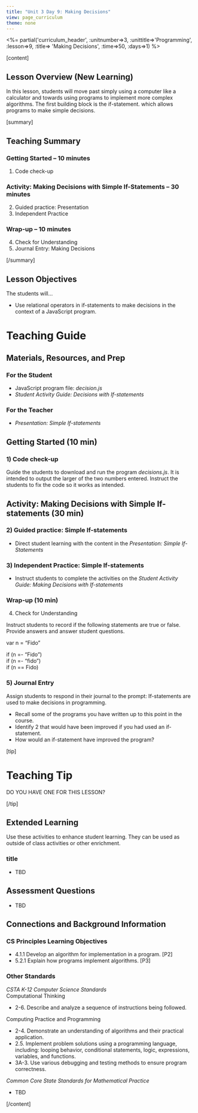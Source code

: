 ```yaml
---
title: "Unit 3 Day 9: Making Decisions"
view: page_curriculum
theme: none
---
```


<%= partial('curriculum_header', :unitnumber=>3, :unittitle=>'Programming', :lesson=>9, :title=> 'Making Decisions', :time=>50, :days=>1) %>


[content]

## Lesson Overview (New Learning)
In this lesson, students will move past simply using a computer like a calculator and towards using programs to implement more complex algorithms. The first building block is the if-statement. which allows programs to make simple decisions. 


[summary]

## Teaching Summary

### **Getting Started** – 10 minutes

1) Code check-up

### **Activity: Making Decisions with Simple If-Statements** – 30 minutes

2) Guided practice: Presentation  
3) Independent Practice

### **Wrap-up** – 10 minutes

4) Check for Understanding  
5) Journal Entry: Making Decisions

[/summary]


## Lesson Objectives

The students will...

- Use relational operators in if-statements to make decisions in the context of a JavaScript program.

# Teaching Guide
## Materials, Resources, and Prep

### For the Student

- JavaScript program file: *decision.js*   
- *Student Activity Guide: Decisions with If-statements*

### For the Teacher

- *Presentation: Simple If-statements*


## Getting Started (10 min)

### 1) Code check-up

Guide the students to download and run the program *decisions.js*. It is intended to output the larger of the two numbers entered. Instruct the students to fix the code so it works as intended.

## Activity: Making Decisions with Simple If-statements (30 min)

### 2) Guided practice: Simple If-statements  
 - Direct student learning with the content in the *Presentation: Simple If-Statements*

### 3) Independent Practice: Simple If-statements

- Instruct students to complete the activities on the *Student Activity Guide: Making Decisions with If-statements*

### Wrap-up (10 min)

4) Check for Understanding

Instruct students to record if the following statements are true or false. Provide answers and answer student questions.

var n = “Fido”  

if (n =- “Fido”)  
if (n =- “fido”)  
if (n == Fido)   

### 5) Journal Entry

Assign students to respond in their journal to the prompt: If-statements are used to make decisions in programming. 
- Recall some of the programs you have written up to this point in the course. 
- Identify 2 that would have been improved if you had used an if-statement. 
- How would an if-statement have improved the program?

[tip]

# Teaching Tip

DO YOU HAVE ONE FOR THIS LESSON? 

[/tip]



## Extended Learning 
Use these activities to enhance student learning. They can be used as outside of class activities or other enrichment.

### title
- TBD


##  Assessment Questions
- TBD


## Connections and Background Information
### CS Principles Learning Objectives


- 4.1.1 Develop an algorithm for implementation in a program. [P2]
- 5.2.1 Explain how programs implement algorithms. [P3]	

### Other Standards
*CSTA K-12 Computer Science Standards*  
Computational Thinking

- 2-6. Describe and analyze a sequence of instructions being followed.

Computing Practice and Programming  

- 2-4. Demonstrate an understanding of algorithms and their practical application.
- 2.5. Implement problem solutions using a programming language, including: looping behavior, conditional statements, logic, expressions, variables, and functions.
- 3A-3. Use various debugging and testing methods to ensure program correctness.

*Common Core State Standards for Mathematical Practice*  
 - TBD

[/content]

